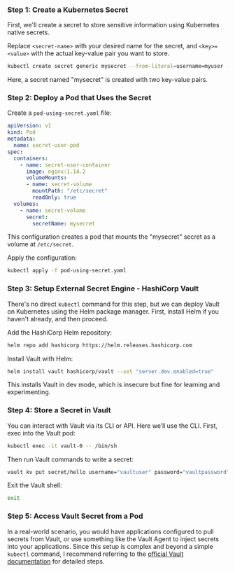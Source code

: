 
### Step 1: **Create a Kubernetes Secret**
First, we'll create a secret to store sensitive information using Kubernetes native secrets.

Replace `<secret-name>` with your desired name for the secret, and `<key>=<value>` with the actual key-value pair you want to store.

```sh
kubectl create secret generic mysecret --from-literal=username=myuser --from-literal=password=mypassword
```

Here, a secret named "mysecret" is created with two key-value pairs.

### Step 2: **Deploy a Pod that Uses the Secret**
Create a `pod-using-secret.yaml` file:

```yaml
apiVersion: v1
kind: Pod
metadata:
  name: secret-user-pod
spec:
  containers:
    - name: secret-user-container
      image: nginx:1.14.2
      volumeMounts:
      - name: secret-volume
        mountPath: "/etc/secret"
        readOnly: true
  volumes:
    - name: secret-volume
      secret:
        secretName: mysecret
```

This configuration creates a pod that mounts the "mysecret" secret as a volume at `/etc/secret`.

Apply the configuration:

```sh
kubectl apply -f pod-using-secret.yaml
```

### Step 3: **Setup External Secret Engine - HashiCorp Vault**
There's no direct `kubectl` command for this step, but we can deploy Vault on Kubernetes using the Helm package manager. First, install Helm if you haven't already, and then proceed.

Add the HashiCorp Helm repository:

```sh
helm repo add hashicorp https://helm.releases.hashicorp.com
```

Install Vault with Helm:

```sh
helm install vault hashicorp/vault --set "server.dev.enabled=true"
```

This installs Vault in dev mode, which is insecure but fine for learning and experimenting.

### Step 4: **Store a Secret in Vault**
You can interact with Vault via its CLI or API. Here we’ll use the CLI. First, exec into the Vault pod:

```sh
kubectl exec -it vault-0 -- /bin/sh
```

Then run Vault commands to write a secret:

```sh
vault kv put secret/hello username="vaultuser" password="vaultpassword"
```

Exit the Vault shell:

```sh
exit
```

### Step 5: **Access Vault Secret from a Pod**
In a real-world scenario, you would have applications configured to pull secrets from Vault, or use something like the Vault Agent to inject secrets into your applications. Since this setup is complex and beyond a simple `kubectl` command, I recommend referring to the [official Vault documentation](https://www.vaultproject.io/docs) for detailed steps.

